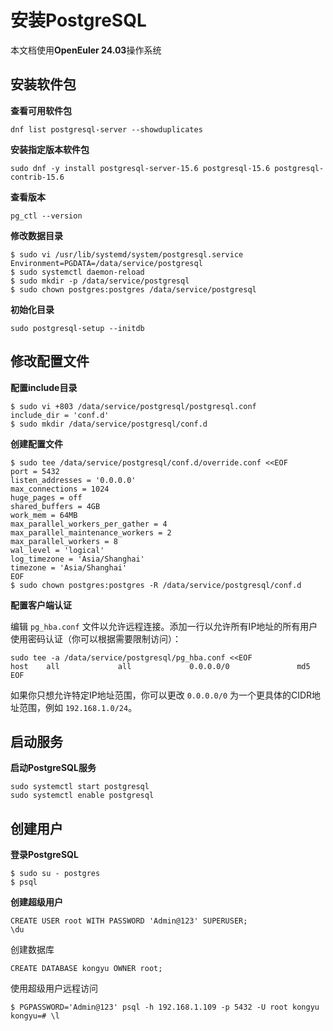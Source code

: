 # 安装PostgreSQL

本文档使用**OpenEuler 24.03**操作系统



## 安装软件包

**查看可用软件包**

```
dnf list postgresql-server --showduplicates
```

**安装指定版本软件包**

```
sudo dnf -y install postgresql-server-15.6 postgresql-15.6 postgresql-contrib-15.6 
```

**查看版本**

```
pg_ctl --version
```

**修改数据目录**

```
$ sudo vi /usr/lib/systemd/system/postgresql.service
Environment=PGDATA=/data/service/postgresql
$ sudo systemctl daemon-reload
$ sudo mkdir -p /data/service/postgresql
$ sudo chown postgres:postgres /data/service/postgresql
```

**初始化目录**

```
sudo postgresql-setup --initdb
```

## **修改配置文件**

**配置include目录**

```
$ sudo vi +803 /data/service/postgresql/postgresql.conf
include_dir = 'conf.d'
$ sudo mkdir /data/service/postgresql/conf.d
```

**创建配置文件**

```
$ sudo tee /data/service/postgresql/conf.d/override.conf <<EOF
port = 5432
listen_addresses = '0.0.0.0'
max_connections = 1024
huge_pages = off
shared_buffers = 4GB
work_mem = 64MB
max_parallel_workers_per_gather = 4
max_parallel_maintenance_workers = 2
max_parallel_workers = 8
wal_level = 'logical'
log_timezone = 'Asia/Shanghai'
timezone = 'Asia/Shanghai'
EOF
$ sudo chown postgres:postgres -R /data/service/postgresql/conf.d
```

**配置客户端认证**

编辑 `pg_hba.conf` 文件以允许远程连接。添加一行以允许所有IP地址的所有用户使用密码认证（你可以根据需要限制访问）：

```
sudo tee -a /data/service/postgresql/pg_hba.conf <<EOF
host    all             all             0.0.0.0/0               md5
EOF
```

如果你只想允许特定IP地址范围，你可以更改 `0.0.0.0/0` 为一个更具体的CIDR地址范围，例如 `192.168.1.0/24`。

## 启动服务

**启动PostgreSQL服务**

```
sudo systemctl start postgresql
sudo systemctl enable postgresql
```

## 创建用户

**登录PostgreSQL**

```
$ sudo su - postgres
$ psql
```

**创建超级用户**

```
CREATE USER root WITH PASSWORD 'Admin@123' SUPERUSER;
\du
```

创建数据库

```
CREATE DATABASE kongyu OWNER root;
```

使用超级用户远程访问

```
$ PGPASSWORD='Admin@123' psql -h 192.168.1.109 -p 5432 -U root kongyu
kongyu=# \l
```
